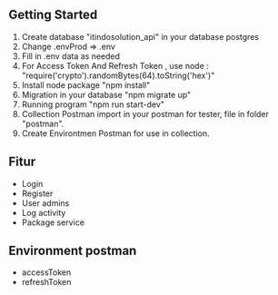 ## Getting Started
1. Create database "itindosolution_api" in your database postgres
2. Change .envProd => .env
3. Fill in .env data as needed
4. For Access Token And Refresh Token , use node : "require('crypto').randomBytes(64).toString('hex')"
5. Install node package "npm install"
6. Migration in your database "npm migrate up"
7. Running program "npm run start-dev"
8. Collection Postman import in your postman for tester, file in folder "postman".
9. Create Environtmen Postman for use in collection. 

## Fitur
- Login
- Register
- User admins
- Log activity
- Package service

## Environment postman
- accessToken
- refreshToken
